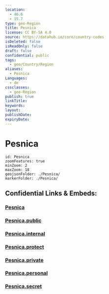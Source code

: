 ```yaml
---
location:
  - 46.6
  - 15.7
type: geo-Region
title: Pesnica
license: CC BY-SA 4.0
source: https://datahub.io/core/country-codes
isDeleted: false
isReadOnly: false
draft: false
confidential: public
tags:
  - geo/Country/Region
aliases:
  - Pesnica
Languages:
  - de
cssclasses:
  - geo-Region
publish: true
linkTitle:
keywords:
layout:
publishDate:
expiryDate:
---
```


# Pesnica

```leaflet
id: Pesnica
zoomFeatures: true 
minZoom: 2 
maxZoom: 18
geojsonFolder: ./Pesnica/
markerFolder: ./Pesnica/
```


## Confidential Links & Embeds: 

### [Pesnica](/_Standards/Earth/Continent/Europe/Europe~Central/Slovenia/Regions~Slovenia/Podravska/counties~Podravska/Pesnica.md) 

### [Pesnica.public](/_public/Earth/Continent/Europe/Europe~Central/Slovenia/Regions~Slovenia/Podravska/counties~Podravska/Pesnica.public.md) 

### [Pesnica.internal](/_internal/Earth/Continent/Europe/Europe~Central/Slovenia/Regions~Slovenia/Podravska/counties~Podravska/Pesnica.internal.md) 

### [Pesnica.protect](/_protect/Earth/Continent/Europe/Europe~Central/Slovenia/Regions~Slovenia/Podravska/counties~Podravska/Pesnica.protect.md) 

### [Pesnica.private](/_private/Earth/Continent/Europe/Europe~Central/Slovenia/Regions~Slovenia/Podravska/counties~Podravska/Pesnica.private.md) 

### [Pesnica.personal](/_personal/Earth/Continent/Europe/Europe~Central/Slovenia/Regions~Slovenia/Podravska/counties~Podravska/Pesnica.personal.md) 

### [Pesnica.secret](/_secret/Earth/Continent/Europe/Europe~Central/Slovenia/Regions~Slovenia/Podravska/counties~Podravska/Pesnica.secret.md)

